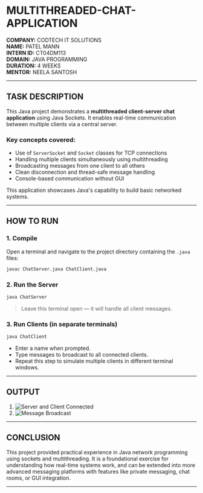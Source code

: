 # MULTITHREADED-CHAT-APPLICATION

**COMPANY:** CODTECH IT SOLUTIONS  
**NAME:** PATEL MANN  
**INTERN ID:** CT04DM113  
**DOMAIN:** JAVA PROGRAMMING  
**DURATION:** 4 WEEKS  
**MENTOR:** NEELA SANTOSH  

---

## TASK DESCRIPTION

This Java project demonstrates a **multithreaded client-server chat application** using Java Sockets. It enables real-time communication between multiple clients via a central server.

### Key concepts covered:

- Use of `ServerSocket` and `Socket` classes for TCP connections  
- Handling multiple clients simultaneously using multithreading  
- Broadcasting messages from one client to all others  
- Clean disconnection and thread-safe message handling  
- Console-based communication without GUI  

This application showcases Java's capability to build basic networked systems.

---

## HOW TO RUN

### 1. Compile

Open a terminal and navigate to the project directory containing the `.java` files:

```bash
javac ChatServer.java ChatClient.java
```

### 2. Run the Server

```bash
java ChatServer
```

> Leave this terminal open — it will handle all client messages.

### 3. Run Clients (in separate terminals)

```bash
java ChatClient
```

- Enter a name when prompted.  
- Type messages to broadcast to all connected clients.  
- Repeat this step to simulate multiple clients in different terminal windows.

---

## OUTPUT

1.
   ![Server and Client Connected](https://github.com/user-attachments/assets/7f14376c-205c-44c4-bbf0-4e97e66bb2c2)  
2.
   ![Message Broadcast](https://github.com/user-attachments/assets/19b871c7-80da-418f-80f3-f3ad7e8b262d)

---

## CONCLUSION

This project provided practical experience in Java network programming using sockets and multithreading. It is a foundational exercise for understanding how real-time systems work, and can be extended into more advanced messaging platforms with features like private messaging, chat rooms, or GUI integration.

---
